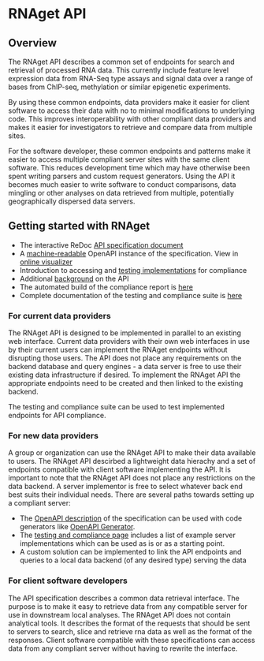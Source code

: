 # RNAget API

## Overview

The RNAget API describes a common set of endpoints for search and retrieval of processed RNA data.  This currently include feature level expression data from RNA-Seq type assays and signal data over a range of bases from ChIP-seq, methylation or similar epigenetic experiments.

By using these common endpoints, data providers make it easier for client software to access their data with no to minimal modifications to underlying code.  This improves interoperability with other compliant data providers and makes it easier for investigators to retrieve and compare data from multiple sites.

For the software developer, these common endpoints and patterns make it easier to access multiple compliant server sites with the same client software.  This reduces development time which may have otherwise been spent writing parsers and custom request generators.  Using the API it becomes much easier to write software to conduct comparisons, data mingling or other analyses on data retrieved from multiple, potentially geographically dispersed data servers.

## Getting started with RNAget

* The interactive ReDoc [API specification document](https://redocly.github.io/redoc/?url=https://raw.githubusercontent.com/ga4gh-rnaseq/schema/master/rnaget-openapi.yaml)
* A [machine-readable](https://github.com/ga4gh-rnaseq/schema/blob/master/rnaget-openapi.yaml) OpenAPI instance of the specification. View in [online visualizer](https://editor.swagger.io/?url=https://raw.githubusercontent.com/ga4gh-rnaseq/schema/master/rnaget-openapi.yaml)
* Introduction to accessing and [testing implementations](https://github.com/ga4gh-rnaseq/schema/blob/master/testing/README.md) for compliance
* Additional [background](https://github.com/ga4gh-rnaseq/schema/blob/master/rna_seq_design_notes.md) on the API
* The automated build of the compliance report is [here](https://ga4gh-rnaseq.github.io/rnaget-compliance-suite/report/)
* Complete documentation of the testing and compliance suite is [here](https://rnaget-compliance-suite.readthedocs.io/en/latest/)

### For current data providers

The RNAget API is designed to be implemented in parallel to an existing web interface.  Current data providers with their own web interfaces in use by their current users can implement the RNAget endpoints without disrupting those users.  The API does not place any requirements on the backend database and query engines - a data server is free to use their existing data infrastructure if desired.  To implement the RNAget API the appropriate endpoints need to be created and then linked to the existing backend.

The testing and compliance suite can be used to test implemented endpoints for API compliance.

### For new data providers

A group or organization can use the RNAget API to make their data available to users.  The RNAget API descirbed a lightweight data hierachy and a set of endpoints compatible with client software implementing the API.  It is important to note that the RNAget API does not place any restrictions on the data backend.  A server implementor is free to select whatever back end best suits their individual needs.  There are several paths towards setting up a compliant server:

* The [OpenAPI description](https://github.com/ga4gh-rnaseq/schema/blob/master/rnaget-openapi.yaml) of the specification can be used with code generators like [OpenAPI Generator](https://github.com/OpenAPITools/openapi-generator).
* The [testing and compliance page](https://github.com/ga4gh-rnaseq/schema/blob/master/testing/README.md) includes a list of example server implementations which can be used as is or as a starting point.
* A custom solution can be implemented to link the API endpoints and queries to a local data backend (of any desired type) serving the data

### For client software developers

The API specification describes a common data retrieval interface.  The purpose is to make it easy to retrieve data from any compatible server for use in downstream local analyses.  The RNAget API does not contain analytical tools.  It describes the format of the requests that should be sent to servers to search, slice and retrieve rna data as well as the format of the responses.  Client software compatible with these specifications can access data from any compliant server without having to rewrite the interface.


